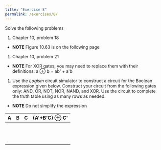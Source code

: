 ```yaml
---
title: "Exercise 8"
permalink: /exercises/8/
---
```


Solve the following problems

1. Chapter 10, problem 18
  * **NOTE** Figure 10.63 is on the following page

1. Chapter 10, problem 21
  * **NOTE** For XOR gates, you may need to replace them with their definitions:
    a &#8853; b = ab' + a'b

1. Use the _Logism_ circuit simulator to construct a circuit for the Boolean
   expression given below. Construct your circuit from the following gates only:
   AND, OR, NOT, NOR, NAND, and XOR. Use the circuit to complete the truth table
   using as many rows as needed.
  * **NOTE** Do not simplify the expression

   | A | B | C | (A'+B'C) &#8853; C' |
   | - | - | - | ------------------- |
   |   |   |   |                     |
   |   |   |   |                     |
   |   |   |   |                     |
   |   |   |   |                     |
   |   |   |   |                     |
   |   |   |   |                     |
   |   |   |   |                     |
   |   |   |   |                     |
   |   |   |   |                     |
   |   |   |   |                     |
   |   |   |   |                     |
   |   |   |   |                     |
